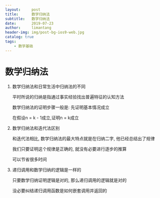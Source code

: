 ```yaml
---
layout:     post
title:      数学归纳法
subtitle:   数学归纳法
date:       2019-07-23
author:     limantang
header-img: img/post-bg-ios9-web.jpg
catalog: true
tags:
    - 数学基础
---
```


# 数学归纳法

1. 数学归纳法和日常生活中归纳法的不同

   平时所说的归纳是指通过事实经验找出普遍特征的认知方法

   数学归纳法的证明步骤一般是: 先证明基本情况成立

   在假设n = k - 1成立,证明n = k成立

2. 数学归纳法和迭代法区别

   和迭代法相比, 数学归纳法的最大特点就是在归纳二字, 他已经总结出了规律

   我们只要证明这个规律是正确的, 就没有必要进行逐步的推算

   可以节省很多时间

3. 递归调用和数学归纳的逻辑是一样的

   只要数学归纳证明逻辑是对的, 那么递归调用的逻辑就是对的

   没必要纠结递归调用函数是如何嵌套调用并返回的
